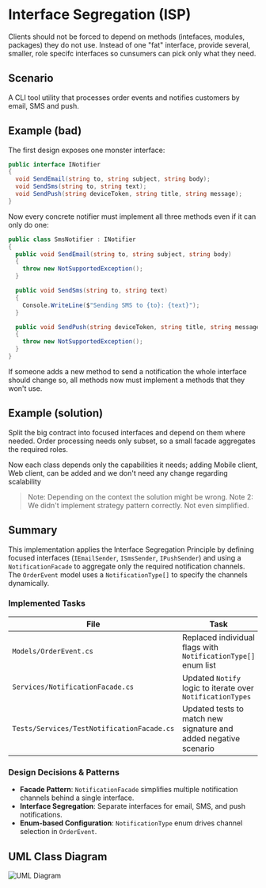 # Interface Segregation (ISP)

Clients should not be forced to depend on methods (intefaces, modules, packages) they do not use. Instead of one "fat" interface, provide several, smaller, role specifc interfaces so cunsumers can pick only what they need.

## Scenario

A CLI tool utility that processes order events and notifies customers by email, SMS and push.

## Example (bad)

The first design exposes one monster interface:

```csharp
public interface INotifier
{
  void SendEmail(string to, string subject, string body);
  void SendSms(string to, string text);
  void SendPush(string deviceToken, string title, string message);
}
```

Now every concrete notifier must implement all three methods even if it can only do one:

```csharp
public class SmsNotifier : INotifier
{
  public void SendEmail(string to, string subject, string body)
  {
    throw new NotSupportedException();
  }

  public void SendSms(string to, string text)
  {
    Console.WriteLine($"Sending SMS to {to}: {text}");
  }

  public void SendPush(string deviceToken, string title, string message)
  {
    throw new NotSupportedException();
  }
}
```

If someone adds a new method to send a notification the whole interface should change so, all methods now must implement a methods that they won't use.

## Example (solution)

Split the big contract into focused interfaces and depend on them where needed. Order processing needs only subset, so a small facade aggregates the required roles.

Now each class depends only the capabilities it needs; adding Mobile client, Web client, can be added and we don't need any change regarding scalability

> Note: Depending on the context the solution might be wrong.
> Note 2: We didn't implement strategy pattern correctly. Not even simplified.

## Summary

This implementation applies the Interface Segregation Principle by defining focused interfaces (`IEmailSender`, `ISmsSender`, `IPushSender`) and using a `NotificationFacade` to aggregate only the required notification channels. The `OrderEvent` model uses a `NotificationType[]` to specify the channels dynamically.

### Implemented Tasks
| File                              | Task                                                         | Classification |
|-----------------------------------|--------------------------------------------------------------|----------------|
| `Models/OrderEvent.cs`            | Replaced individual flags with `NotificationType[]` enum list | Required       |
| `Services/NotificationFacade.cs`  | Updated `Notify` logic to iterate over `NotificationTypes`    | Required       |
| `Tests/Services/TestNotificationFacade.cs` | Updated tests to match new signature and added negative scenario | Required       |

### Design Decisions & Patterns
- **Facade Pattern**: `NotificationFacade` simplifies multiple notification channels behind a single interface.
- **Interface Segregation**: Separate interfaces for email, SMS, and push notifications.
- **Enum-based Configuration**: `NotificationType` enum drives channel selection in `OrderEvent`.

## UML Class Diagram

![UML Diagram](uml/diagram.puml)

